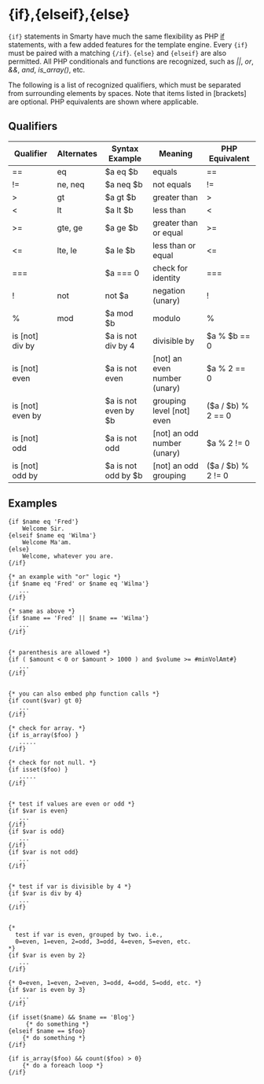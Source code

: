 # {if},{elseif},{else}

`{if}` statements in Smarty have much the same flexibility as PHP
[if](https://www.php.net/if) statements, with a few added features for the
template engine. Every `{if}` must be paired with a matching `{/if}`.
`{else}` and `{elseif}` are also permitted. All PHP conditionals and
functions are recognized, such as *\|\|*, *or*, *&&*, *and*,
*is_array()*, etc.

The following is a list of recognized qualifiers, which must be
separated from surrounding elements by spaces. Note that items listed in
\[brackets\] are optional. PHP equivalents are shown where applicable.

## Qualifiers

| Qualifier          | Alternates | Syntax Example       | Meaning                        | PHP Equivalent     |
|--------------------|------------|----------------------|--------------------------------|--------------------|
| ==                 | eq         | $a eq $b             | equals                         | ==                 |
| !=                 | ne, neq    | $a neq $b            | not equals                     | !=                 |
| >                  | gt         | $a gt $b             | greater than                   | >                  |
| <                  | lt         | $a lt $b             | less than                      | <                  |
| >=                 | gte, ge    | $a ge $b             | greater than or equal          | >=                 |
| <=                 | lte, le    | $a le $b             | less than or equal             | <=                 |
| ===                |            | $a === 0             | check for identity             | ===                |
| !                  | not        | not $a               | negation (unary)               | !                  |
| %                  | mod        | $a mod $b            | modulo                         | %                  |
| is \[not\] div by  |            | $a is not div by 4   | divisible by                   | $a % $b == 0       |
| is \[not\] even    |            | $a is not even       | \[not\] an even number (unary) | $a % 2 == 0        |
| is \[not\] even by |            | $a is not even by $b | grouping level \[not\] even    | ($a / $b) % 2 == 0 |
| is \[not\] odd     |            | $a is not odd        | \[not\] an odd number (unary)  | $a % 2 != 0        |
| is \[not\] odd by  |            | $a is not odd by $b  | \[not\] an odd grouping        | ($a / $b) % 2 != 0 |

## Examples
```smarty
{if $name eq 'Fred'}
    Welcome Sir.
{elseif $name eq 'Wilma'}
    Welcome Ma'am.
{else}
    Welcome, whatever you are.
{/if}

{* an example with "or" logic *}
{if $name eq 'Fred' or $name eq 'Wilma'}
   ...
{/if}

{* same as above *}
{if $name == 'Fred' || $name == 'Wilma'}
   ...
{/if}


{* parenthesis are allowed *}
{if ( $amount < 0 or $amount > 1000 ) and $volume >= #minVolAmt#}
   ...
{/if}


{* you can also embed php function calls *}
{if count($var) gt 0}
   ...
{/if}

{* check for array. *}
{if is_array($foo) }
   .....
{/if}

{* check for not null. *}
{if isset($foo) }
   .....
{/if}


{* test if values are even or odd *}
{if $var is even}
   ...
{/if}
{if $var is odd}
   ...
{/if}
{if $var is not odd}
   ...
{/if}


{* test if var is divisible by 4 *}
{if $var is div by 4}
   ...
{/if}


{*
  test if var is even, grouped by two. i.e.,
  0=even, 1=even, 2=odd, 3=odd, 4=even, 5=even, etc.
*}
{if $var is even by 2}
   ...
{/if}

{* 0=even, 1=even, 2=even, 3=odd, 4=odd, 5=odd, etc. *}
{if $var is even by 3}
   ...
{/if}
 
{if isset($name) && $name == 'Blog'}
     {* do something *}
{elseif $name == $foo}
    {* do something *}
{/if}

{if is_array($foo) && count($foo) > 0}
    {* do a foreach loop *}
{/if}
```
